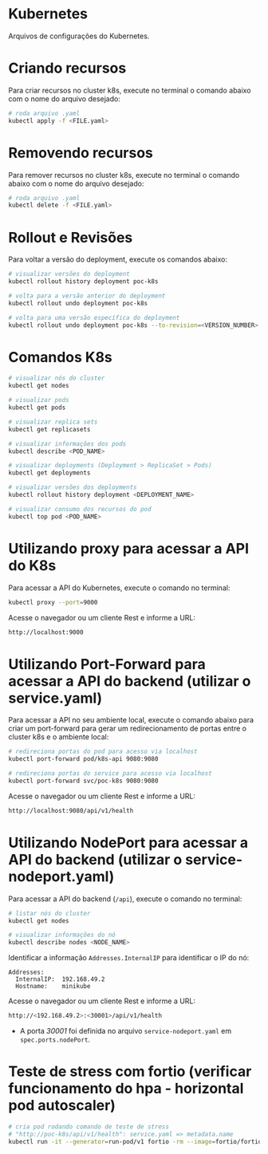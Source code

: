 # Kubernetes

Arquivos de configurações do Kubernetes.

# Criando recursos

Para criar recursos no cluster k8s, execute no terminal o comando abaixo com o nome do arquivo desejado:

```sh
# roda arquivo .yaml
kubectl apply -f <FILE.yaml>
```

# Removendo recursos

Para remover recursos no cluster k8s, execute no terminal o comando abaixo com o nome do arquivo desejado:

```sh
# roda arquivo .yaml
kubectl delete -f <FILE.yaml>
```

# Rollout e Revisões

Para voltar a versão do deployment, execute os comandos abaixo:

```sh
# visualizar versões do deployment
kubectl rollout history deployment poc-k8s

# volta para a versão anterior do deployment
kubectl rollout undo deployment poc-k8s

# volta para uma versão específica do deployment
kubectl rollout undo deployment poc-k8s --to-revision=<VERSION_NUMBER>
```

# Comandos K8s

```sh
# visualizar nós do cluster
kubectl get nodes

# visualizar pods
kubectl get pods

# visualizar replica sets
kubectl get replicasets

# visualizar informações dos pods
kubectl describe <POD_NAME>

# visualizar deployments (Deployment > ReplicaSet > Pods)
kubectl get deployments

# visualizar versões dos deployments
kubectl rollout history deployment <DEPLOYMENT_NAME>

# visualizar consumo dos recursos do pod
kubectl top pod <POD_NAME>
```

# Utilizando proxy para acessar a API do K8s

Para acessar a API do Kubernetes, execute o comando no terminal:

```sh
kubectl proxy --port=9000
```

Acesse o navegador ou um cliente Rest e informe a URL:

```sh
http://localhost:9000
```

# Utilizando Port-Forward para acessar a API do backend (utilizar o service.yaml)
 
Para acessar a API no seu ambiente local, execute o comando abaixo para criar um port-forward para gerar um 
redirecionamento de portas entre o cluster k8s e o ambiente local:

```sh
# redireciona portas do pod para acesso via localhost
kubectl port-forward pod/k8s-api 9080:9080

# redireciona portas do service para acesso via localhost
kubectl port-forward svc/poc-k8s 9080:9080
```

Acesse o navegador ou um cliente Rest e informe a URL:

```sh
http://localhost:9080/api/v1/health
```

# Utilizando NodePort para acessar a API do backend (utilizar o service-nodeport.yaml)

Para acessar a API do backend (`/api`), execute o comando no terminal:

```sh
# listar nós do cluster
kubectl get nodes

# visualizar informações do nó
kubectl describe nodes <NODE_NAME>
```

Identificar a informação `Addresses.InternalIP` para identificar o IP do nó:

```
Addresses:
  InternalIP:  192.168.49.2
  Hostname:    minikube
```

Acesse o navegador ou um cliente Rest e informe a URL:

```sh
http://<192.168.49.2>:<30001>/api/v1/health
```

* A porta _30001_ foi definida no arquivo `service-nodeport.yaml` em `spec.ports.nodePort`.

# Teste de stress com fortio (verificar funcionamento do hpa - horizontal pod autoscaler)

```sh
# cria pod rodando comando de teste de stress
# "http://poc-k8s/api/v1/health": service.yaml => metadata.name
kubectl run -it --generator=run-pod/v1 fortio -rm --image=fortio/fortio -- load -qps 800 -t 120s -c 100 "http://poc-k8s/api/v1/health" 
```